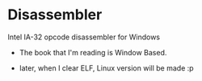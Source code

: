 # Disassembler
Intel IA-32 opcode disassembler for Windows

- The book that I'm reading is Window Based.

- later, when I clear ELF, Linux version will be made :p
